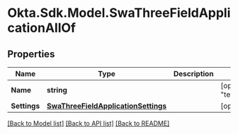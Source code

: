 # Okta.Sdk.Model.SwaThreeFieldApplicationAllOf

## Properties

Name | Type | Description | Notes
------------ | ------------- | ------------- | -------------
**Name** | **string** |  | [optional] [default to "template_swa3field"]
**Settings** | [**SwaThreeFieldApplicationSettings**](SwaThreeFieldApplicationSettings.md) |  | [optional] 

[[Back to Model list]](../README.md#documentation-for-models) [[Back to API list]](../README.md#documentation-for-api-endpoints) [[Back to README]](../README.md)

